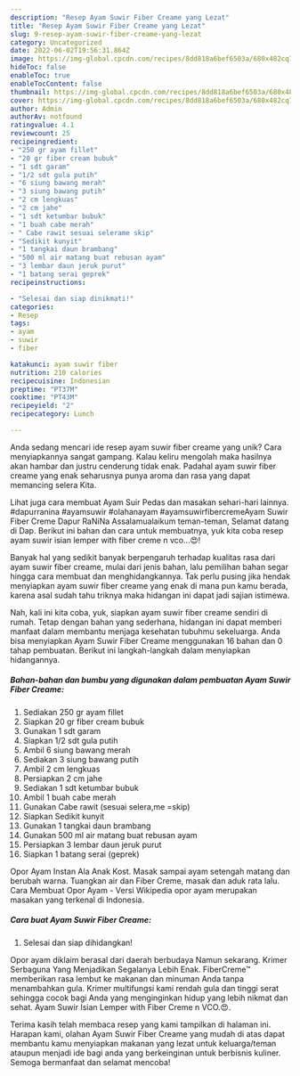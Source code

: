 ```yaml
---
description: "Resep Ayam Suwir Fiber Creame yang Lezat"
title: "Resep Ayam Suwir Fiber Creame yang Lezat"
slug: 9-resep-ayam-suwir-fiber-creame-yang-lezat
category: Uncategorized
date: 2022-06-02T19:56:31.864Z
image: https://img-global.cpcdn.com/recipes/8dd818a6bef6503a/680x482cq70/ayam-suwir-fiber-creame-foto-resep-utama.jpg
hideToc: false
enableToc: true
enableTocContent: false
thumbnail: https://img-global.cpcdn.com/recipes/8dd818a6bef6503a/680x482cq70/ayam-suwir-fiber-creame-foto-resep-utama.jpg
cover: https://img-global.cpcdn.com/recipes/8dd818a6bef6503a/680x482cq70/ayam-suwir-fiber-creame-foto-resep-utama.jpg
author: Admin
authorAv: notfound
ratingvalue: 4.1
reviewcount: 25
recipeingredient:
- "250 gr ayam fillet"
- "20 gr fiber cream bubuk"
- "1 sdt garam"
- "1/2 sdt gula putih"
- "6 siung bawang merah"
- "3 siung bawang putih"
- "2 cm lengkuas"
- "2 cm jahe"
- "1 sdt ketumbar bubuk"
- "1 buah cabe merah"
- " Cabe rawit sesuai selerame skip"
- "Sedikit kunyit"
- "1 tangkai daun brambang"
- "500 ml air matang buat rebusan ayam"
- "3 lembar daun jeruk purut"
- "1 batang serai geprek"
recipeinstructions:

- "Selesai dan siap dinikmati!"
categories:
- Resep
tags:
- ayam
- suwir
- fiber

katakunci: ayam suwir fiber 
nutrition: 210 calories
recipecuisine: Indonesian
preptime: "PT37M"
cooktime: "PT43M"
recipeyield: "2"
recipecategory: Lunch

---
```





Anda sedang mencari ide resep ayam suwir fiber creame yang unik? Cara menyiapkannya sangat gampang. Kalau keliru mengolah maka hasilnya akan hambar dan justru cenderung tidak enak. Padahal ayam suwir fiber creame yang enak seharusnya punya aroma dan rasa yang dapat memancing selera Kita.





Lihat juga cara membuat Ayam Suir Pedas dan masakan sehari-hari lainnya. #dapurranina #ayamsuwir #olahanayam #ayamsuwirfibercremeAyam Suwir Fiber Creme Dapur RaNiNa Assalamualaikum teman-teman, Selamat datang di Dap. Berikut ini bahan dan cara untuk membuatnya, yuk kita coba resep ayam suwir isian lemper with fiber creme n vco…😍!

Banyak hal yang sedikit banyak berpengaruh terhadap kualitas rasa dari ayam suwir fiber creame, mulai dari jenis bahan, lalu pemilihan bahan segar hingga cara membuat dan menghidangkannya. Tak perlu pusing jika hendak menyiapkan ayam suwir fiber creame yang enak di mana pun kamu berada, karena asal sudah tahu triknya maka hidangan ini dapat jadi sajian istimewa.






Nah, kali ini kita coba, yuk, siapkan ayam suwir fiber creame sendiri di rumah. Tetap dengan bahan yang sederhana, hidangan ini dapat memberi manfaat dalam membantu menjaga kesehatan tubuhmu sekeluarga. Anda bisa menyiapkan Ayam Suwir Fiber Creame menggunakan 16 bahan dan 0 tahap pembuatan. Berikut ini langkah-langkah dalam menyiapkan hidangannya.

<!--inarticleads1-->

##### Bahan-bahan dan bumbu yang digunakan dalam pembuatan Ayam Suwir Fiber Creame:

1. Sediakan 250 gr ayam fillet
1. Siapkan 20 gr fiber cream bubuk
1. Gunakan 1 sdt garam
1. Siapkan 1/2 sdt gula putih
1. Ambil 6 siung bawang merah
1. Sediakan 3 siung bawang putih
1. Ambil 2 cm lengkuas
1. Persiapkan 2 cm jahe
1. Sediakan 1 sdt ketumbar bubuk
1. Ambil 1 buah cabe merah
1. Gunakan  Cabe rawit (sesuai selera,me =skip)
1. Siapkan Sedikit kunyit
1. Gunakan 1 tangkai daun brambang
1. Gunakan 500 ml air matang buat rebusan ayam
1. Persiapkan 3 lembar daun jeruk purut
1. Siapkan 1 batang serai (geprek)


Opor Ayam Instan Ala Anak Kost. Masak sampai ayam setengah matang dan berubah warna. Tuangkan air dan Fiber Creme, masak dan aduk rata lalu. Cara Membuat Opor Ayam - Versi Wikipedia opor ayam merupakan masakan yang terkenal di Indonesia. 

<!--inarticleads2-->

##### Cara buat Ayam Suwir Fiber Creame:


1. Selesai dan siap dihidangkan!

Opor ayam diklaim berasal dari daerah berbudaya Namun sekarang. Krimer Serbaguna Yang Menjadikan Segalanya Lebih Enak. FiberCreme™ memberikan rasa lembut ke makanan dan minuman Anda tanpa menambahkan gula. Krimer multifungsi kami rendah gula dan tinggi serat sehingga cocok bagi Anda yang menginginkan hidup yang lebih nikmat dan sehat. Ayam Suwir Isian Lemper with Fiber Creme n VCO.😍. 

Terima kasih telah membaca resep yang kami tampilkan di halaman ini. Harapan kami, olahan Ayam Suwir Fiber Creame yang mudah di atas dapat membantu kamu menyiapkan makanan yang lezat untuk keluarga/teman ataupun menjadi ide bagi anda yang berkeinginan untuk berbisnis kuliner. Semoga bermanfaat dan selamat mencoba!
